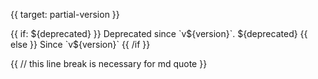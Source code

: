 {{ target: partial-version }}

<div class="doc-partial-version">
{{ if: ${deprecated} }}
Deprecated since `v${version}`. ${deprecated}
{{ else }}
Since `v${version}`
{{ /if }}
</div>

{{ // this line break is necessary for md quote }}
